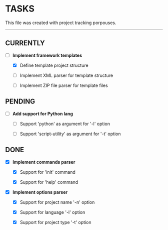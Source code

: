 # TASKS

This file was created with project tracking porpouses.

---

## CURRENTLY   

- [ ] **Implement framework templates**

    - [x] Define template project structure

    - [ ] Implement XML parser for template structure

    - [ ] Implement ZIP file parser for template files 

## PENDING

 - [ ] **Add support for Python lang**

    - [ ] Support 'python' as argument for '-l' option
    
    - [ ] Support 'script-utility' as argument for '-t' option

## DONE

- [x] **Implement commands parser**

    - [x] Support for 'init' command

    - [x] Support for 'help' command

- [x] **Implement options parser**

    - [x] Support for project name '-n' option

    - [x] Support for language '-l' option

    - [x] Support for project type '-t' option

